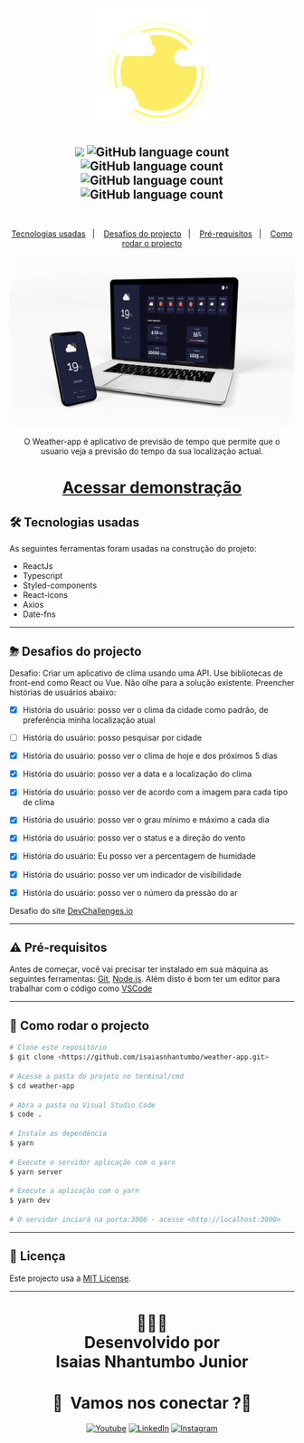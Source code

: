

<br/>
<h1 align="center">
  <img src="./.github/assets/LightCloud.png">
</h1>
<h2 align="center"> 
<img src="https://img.shields.io/badge/Status-Termidado-green">
<img alt="GitHub language count" src="https://img.shields.io/github/languages/count/isaiasnhantumbo/weather-app">
<img alt="GitHub language count" src="https://img.shields.io/github/languages/top/isaiasnhantumbo/weather-app">
<img alt="GitHub language count" src="https://img.shields.io/github/repo-size/isaiasnhantumbo/weather-app">
<img alt="GitHub language count" src="https://img.shields.io/github/license/isaiasnhantumbo/weather-app">
</h2>
<br>
<p align="center">
<a href="#-tecnologias-usadas">Tecnologias usadas</a>&nbsp;&nbsp;&nbsp;|&nbsp;&nbsp;&nbsp;
<a href="#-desafios-do-projecto">Desafios do projecto</a>&nbsp;&nbsp;&nbsp;|&nbsp;&nbsp;&nbsp;
<a href="#-pré-requisitos">Pré-requisitos</a>&nbsp;&nbsp;&nbsp;|&nbsp;&nbsp;&nbsp;
<a href="#-como-rodar-o-projecto">Como rodar o projecto</a>
</p>
<p align="center">
    <img src ="./.github/assets/print.png" > 
</p>

<p align="center">
O <span>Weather-app</span> é aplicativo de previsão de tempo que permite que o usuario veja a previsão do tempo da sua localização actual.
</p>



<h1 align="center"> 

<a href="https://exweather-app.vercel.app">Acessar demonstração</a>
</h1>


## 🛠 Tecnologias usadas

As seguintes ferramentas foram usadas na construção do projeto:


- ReactJs
- Typescript
- Styled-components
- React-icons
- Axios
- Date-fns



---

## ⛈  Desafios do projecto
  Desafio: Criar um aplicativo de clima usando uma API. Use bibliotecas de front-end como React ou Vue. Não olhe para a solução existente. Preencher histórias de usuários abaixo:

- [x] História do usuário: posso ver o clima da cidade como padrão, de preferência minha localização atual

- [ ] História do usuário: posso pesquisar por cidade

- [x] História do usuário: posso ver o clima de hoje e dos próximos 5 dias

- [x] História do usuário: posso ver a data e a localização do clima

- [x] História do usuário: posso ver de acordo com a imagem para cada tipo de clima

- [x] História do usuário: posso ver o grau mínimo e máximo a cada dia

- [x] História do usuário: posso ver o status e a direção do vento

- [x] História do usuário: Eu posso ver a percentagem de humidade

- [x] História do usuário: posso ver um indicador de visibilidade

- [x] História do usuário: posso ver o número da pressão do ar

Desafio do site [DevChallenges.io](https://devchallenges.io/challenges/mM1UIenRhK808W8qmLWv)


---

## ⚠ Pré-requisitos

Antes de começar, você vai precisar ter instalado em sua máquina as seguintes ferramentas:
[Git](https://git-scm.com), [Node.js](https://nodejs.org/en/). 
Além disto é bom ter um editor para trabalhar com o código como [VSCode](https://code.visualstudio.com/)

---
## 🎲 Como rodar o projecto

```bash
# Clone este repositório
$ git clone <https://github.com/isaiasnhantumbo/weather-app.git>

# Acesse a pasta do projeto no terminal/cmd
$ cd weather-app

# Abra a pasta no Visual Studio Code
$ code .

# Instale as dependência
$ yarn

# Execute o servidor aplicação com o yarn
$ yarn server

# Execute a aplicação com o yarn
$ yarn dev

# O servidor inciará na porta:3000 - acesse <http://localhost:3000>
```

---


## 📘 Licença
Este projecto usa a  [MIT License](LICENSE).
****
<h1 align="center">
👨🏽‍🏫 
<br>
Desenvolvido por
<br>
 Isaias Nhantumbo Junior
</h1>
</p>
<h1 align="center"> 🤝 &nbsp;Vamos nos conectar ?👨 </h1>

<p align="center">
<a href="https://www.youtube.com/channel/UCOyeYkH0MwJ6RrXTcEFFdAQ?view_as=subscriber"><img alt="Youtube" src="https://img.shields.io/badge/Channel-Isaias_Nhantumbo-blue?style=flat-square&logo=youtube"></a>
<a href="https://www.linkedin.com/in/isaias-nhantumbo-junior-733bb619b/"><img alt="LinkedIn" src="https://img.shields.io/badge/LinkedIn-Isaias%20Nhantumbo%20Junior-green?style=flat-square&logo=linkedin"></a>
<a href="https://www.instagram.com/isaias_nhantumbo/"><img alt="Instagram" src="https://img.shields.io/badge/Instagram-isaiasnhantumbo_-blue??style=for-the-badge&logo=instagram"></a>
</p>




